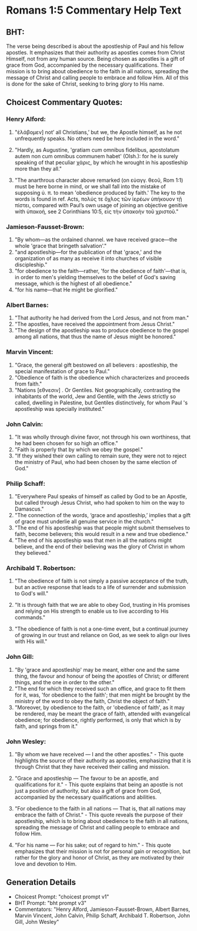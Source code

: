 # Romans 1:5 Commentary Help Text

## BHT:
The verse being described is about the apostleship of Paul and his fellow apostles. It emphasizes that their authority as apostles comes from Christ Himself, not from any human source. Being chosen as apostles is a gift of grace from God, accompanied by the necessary qualifications. Their mission is to bring about obedience to the faith in all nations, spreading the message of Christ and calling people to embrace and follow Him. All of this is done for the sake of Christ, seeking to bring glory to His name.

## Choicest Commentary Quotes:
### Henry Alford:
1. "ἐλάβομεν] not’ all Christians,’ but we, the Apostle himself, as he not unfrequently speaks. No others need be here included in the word."

2. "Hardly, as Augustine, 'gratiam cum omnibus fidelibus, apostolatum autem non cum omnibus communem habet' (Olsh.): for he is surely speaking of that peculiar χάρις, by which he wrought in his apostleship more than they all."

3. "The anarthrous character above remarked (on εὐαγγ. θεοῦ, Rom 1:1) must be here borne in mind, or we shall fall into the mistake of supposing ὑ. π. to mean 'obedience produced by faith.' The key to the words is found in ref. Acts, πολύς τε ὄχλος τῶν ἱερέων ὑπήκουον τῇ πίστει, compared with Paul’s own usage of joining an objective genitive with ὑπακοή, see 2 Corinthians 10:5, εἰς τὴν ὑπακοὴν τοῦ χριστοῦ."

### Jamieson-Fausset-Brown:
1. "By whom—as the ordained channel. we have received grace—the whole 'grace that bringeth salvation'." 
2. "and apostleship—for the publication of that 'grace,' and the organization of as many as receive it into churches of visible discipleship." 
3. "for obedience to the faith—rather, 'for the obedience of faith'—that is, in order to men's yielding themselves to the belief of God's saving message, which is the highest of all obedience." 
4. "for his name—that He might be glorified."

### Albert Barnes:
1. "That authority he had derived from the Lord Jesus, and not from man."
2. "The apostles, have received the appointment from Jesus Christ."
3. "The design of the apostleship was to produce obedience to the gospel among all nations, that thus the name of Jesus might be honored."

### Marvin Vincent:
1. "Grace, the general gift bestowed on all believers : apostleship, the special manifestation of grace to Paul." 
2. "Obedience of faith is the obedience which characterizes and proceeds from faith." 
3. "Nations [εθνεσιν] . Or Gentiles. Not geographically, contrasting the inhabitants of the world, Jew and Gentile, with the Jews strictly so called, dwelling in Palestine, but Gentiles distinctively, for whom Paul 's apostleship was specially instituted."

### John Calvin:
1. "It was wholly through divine favor, not through his own worthiness, that he had been chosen for so high an office."
2. "Faith is properly that by which we obey the gospel."
3. "If they wished their own calling to remain sure, they were not to reject the ministry of Paul, who had been chosen by the same election of God."

### Philip Schaff:
1. "Everywhere Paul speaks of himself as called by God to be an Apostle, but called through Jesus Christ, who had spoken to him on the way to Damascus."
2. "The connection of the words, ‘grace and apostleship,’ implies that a gift of grace must underlie all genuine service in the church."
3. "The end of his apostleship was that people might submit themselves to faith, become believers; this would result in a new and true obedience."
4. "The end of his apostleship was that men in all the nations might believe, and the end of their believing was the glory of Christ in whom they believed."

### Archibald T. Robertson:
1. "The obedience of faith is not simply a passive acceptance of the truth, but an active response that leads to a life of surrender and submission to God's will."

2. "It is through faith that we are able to obey God, trusting in His promises and relying on His strength to enable us to live according to His commands."

3. "The obedience of faith is not a one-time event, but a continual journey of growing in our trust and reliance on God, as we seek to align our lives with His will."

### John Gill:
1. "By 'grace and apostleship' may be meant, either one and the same thing, the favour and honour of being the apostles of Christ; or different things, and the one in order to the other."
2. "The end for which they received such an office, and grace to fit them for it, was, 'for obedience to the faith'; that men might be brought by the ministry of the word to obey the faith, Christ the object of faith."
3. "Moreover, by obedience to the faith, or 'obedience of faith', as it may be rendered, may be meant the grace of faith, attended with evangelical obedience; for obedience, rightly performed, is only that which is by faith, and springs from it."

### John Wesley:
1. "By whom we have received — I and the other apostles." - This quote highlights the source of their authority as apostles, emphasizing that it is through Christ that they have received their calling and mission.

2. "Grace and apostleship — The favour to be an apostle, and qualifications for it." - This quote explains that being an apostle is not just a position of authority, but also a gift of grace from God, accompanied by the necessary qualifications and abilities.

3. "For obedience to the faith in all nations — That is, that all nations may embrace the faith of Christ." - This quote reveals the purpose of their apostleship, which is to bring about obedience to the faith in all nations, spreading the message of Christ and calling people to embrace and follow Him.

4. "For his name — For his sake; out of regard to him." - This quote emphasizes that their mission is not for personal gain or recognition, but rather for the glory and honor of Christ, as they are motivated by their love and devotion to Him.


## Generation Details
- Choicest Prompt: "choicest prompt v1"
- BHT Prompt: "bht prompt v3"
- Commentators: "Henry Alford, Jamieson-Fausset-Brown, Albert Barnes, Marvin Vincent, John Calvin, Philip Schaff, Archibald T. Robertson, John Gill, John Wesley"

